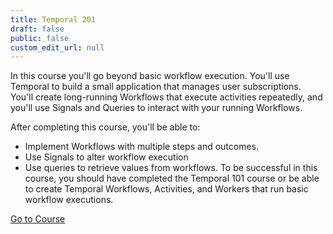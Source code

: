 ```yaml
---
title: Temporal 201
draft: false
public: false
custom_edit_url: null
---
```


In this course you'll go beyond basic workflow execution. You'll use Temporal to build a small application that manages user subscriptions. You'll create long-running Workflows that execute activities repeatedly, and you'll use Signals and Queries to interact with your running Workflows.

After completing this course, you'll be able to:

- Implement Workflows with multiple steps and outcomes.
- Use Signals to alter workflow execution
- Use queries to retrieve values from workflows.
To be successful in this course, you should have completed the Temporal 101 course or be able to create Temporal Workflows, Activities, and Workers that run basic workflow executions.

<a className="button button--primary" href="https://temporal.talentlms.com/catalog/info/id:129">Go to Course</a>
  